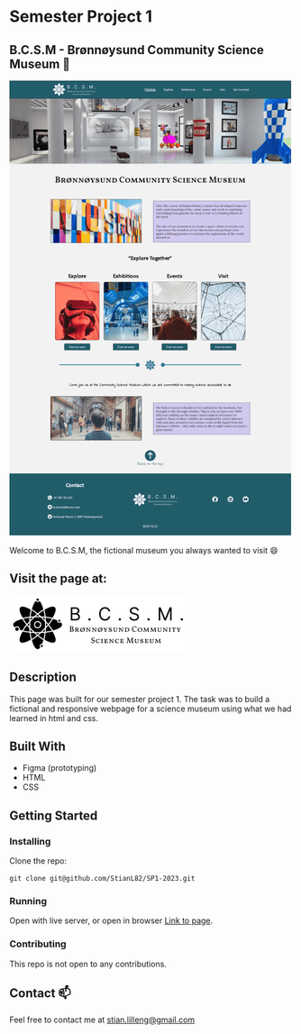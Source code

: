 # Semester Project 1

## B.C.S.M - Brønnøysund Community Science Museum 🦴

![image](/Images/readme/screencapture-stian-li-sp1-2023-netlify-app-2024-02-19-17_55_08-min%201-min.png)

Welcome to B.C.S.M, the fictional museum you always wanted to visit 😄

## Visit the page at:

[![B.C.S.M](/Images/Design/Logo_plain.png)](https://stian-li-sp1-2023.netlify.app/)

## Description

This page was built for our semester project 1. The task was to build a fictional and responsive webpage for a science museum using what we had learned in html and css.

## Built With

- Figma (prototyping)
- HTML
- CSS

## Getting Started

### Installing

Clone the repo:

```
git clone git@github.com/StianL82/SP1-2023.git
```

### Running

Open with live server, or open in browser [Link to page](https://stian-li-sp1-2023.netlify.app/).

### Contributing
This repo is not open to any contributions. 

## Contact 📫

Feel free to contact me at stian.lilleng@gmail.com
